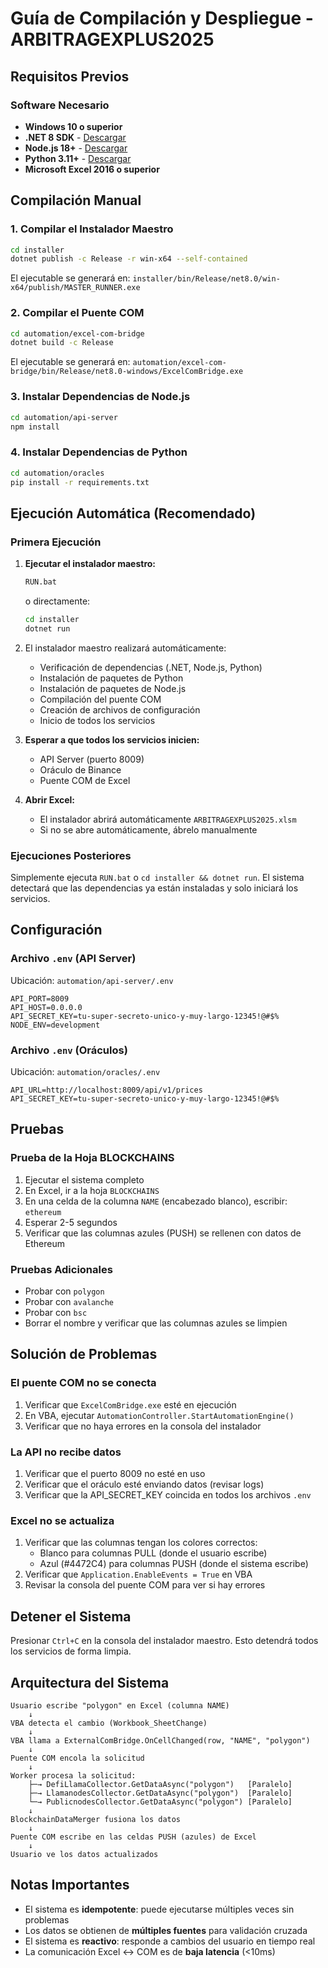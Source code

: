 # Guía de Compilación y Despliegue - ARBITRAGEXPLUS2025

## Requisitos Previos

### Software Necesario
- **Windows 10 o superior**
- **.NET 8 SDK** - [Descargar](https://dotnet.microsoft.com/download/dotnet/8.0)
- **Node.js 18+** - [Descargar](https://nodejs.org/)
- **Python 3.11+** - [Descargar](https://www.python.org/downloads/)
- **Microsoft Excel 2016 o superior**

## Compilación Manual

### 1. Compilar el Instalador Maestro

```bash
cd installer
dotnet publish -c Release -r win-x64 --self-contained
```

El ejecutable se generará en: `installer/bin/Release/net8.0/win-x64/publish/MASTER_RUNNER.exe`

### 2. Compilar el Puente COM

```bash
cd automation/excel-com-bridge
dotnet build -c Release
```

El ejecutable se generará en: `automation/excel-com-bridge/bin/Release/net8.0-windows/ExcelComBridge.exe`

### 3. Instalar Dependencias de Node.js

```bash
cd automation/api-server
npm install
```

### 4. Instalar Dependencias de Python

```bash
cd automation/oracles
pip install -r requirements.txt
```

## Ejecución Automática (Recomendado)

### Primera Ejecución

1. **Ejecutar el instalador maestro:**
   ```bash
   RUN.bat
   ```
   o directamente:
   ```bash
   cd installer
   dotnet run
   ```

2. El instalador maestro realizará automáticamente:
   - Verificación de dependencias (.NET, Node.js, Python)
   - Instalación de paquetes de Python
   - Instalación de paquetes de Node.js
   - Compilación del puente COM
   - Creación de archivos de configuración
   - Inicio de todos los servicios

3. **Esperar a que todos los servicios inicien:**
   - API Server (puerto 8009)
   - Oráculo de Binance
   - Puente COM de Excel

4. **Abrir Excel:**
   - El instalador abrirá automáticamente `ARBITRAGEXPLUS2025.xlsm`
   - Si no se abre automáticamente, ábrelo manualmente

### Ejecuciones Posteriores

Simplemente ejecuta `RUN.bat` o `cd installer && dotnet run`. El sistema detectará que las dependencias ya están instaladas y solo iniciará los servicios.

## Configuración

### Archivo `.env` (API Server)

Ubicación: `automation/api-server/.env`

```env
API_PORT=8009
API_HOST=0.0.0.0
API_SECRET_KEY=tu-super-secreto-unico-y-muy-largo-12345!@#$%
NODE_ENV=development
```

### Archivo `.env` (Oráculos)

Ubicación: `automation/oracles/.env`

```env
API_URL=http://localhost:8009/api/v1/prices
API_SECRET_KEY=tu-super-secreto-unico-y-muy-largo-12345!@#$%
```

## Pruebas

### Prueba de la Hoja BLOCKCHAINS

1. Ejecutar el sistema completo
2. En Excel, ir a la hoja `BLOCKCHAINS`
3. En una celda de la columna `NAME` (encabezado blanco), escribir: `ethereum`
4. Esperar 2-5 segundos
5. Verificar que las columnas azules (PUSH) se rellenen con datos de Ethereum

### Pruebas Adicionales

- Probar con `polygon`
- Probar con `avalanche`
- Probar con `bsc`
- Borrar el nombre y verificar que las columnas azules se limpien

## Solución de Problemas

### El puente COM no se conecta

1. Verificar que `ExcelComBridge.exe` esté en ejecución
2. En VBA, ejecutar `AutomationController.StartAutomationEngine()`
3. Verificar que no haya errores en la consola del instalador

### La API no recibe datos

1. Verificar que el puerto 8009 no esté en uso
2. Verificar que el oráculo esté enviando datos (revisar logs)
3. Verificar que la API_SECRET_KEY coincida en todos los archivos `.env`

### Excel no se actualiza

1. Verificar que las columnas tengan los colores correctos:
   - Blanco para columnas PULL (donde el usuario escribe)
   - Azul (#4472C4) para columnas PUSH (donde el sistema escribe)
2. Verificar que `Application.EnableEvents = True` en VBA
3. Revisar la consola del puente COM para ver si hay errores

## Detener el Sistema

Presionar `Ctrl+C` en la consola del instalador maestro. Esto detendrá todos los servicios de forma limpia.

## Arquitectura del Sistema

```
Usuario escribe "polygon" en Excel (columna NAME)
    ↓
VBA detecta el cambio (Workbook_SheetChange)
    ↓
VBA llama a ExternalComBridge.OnCellChanged(row, "NAME", "polygon")
    ↓
Puente COM encola la solicitud
    ↓
Worker procesa la solicitud:
    ├─→ DefiLlamaCollector.GetDataAsync("polygon")   [Paralelo]
    ├─→ LlamanodesCollector.GetDataAsync("polygon")  [Paralelo]
    └─→ PublicnodesCollector.GetDataAsync("polygon") [Paralelo]
    ↓
BlockchainDataMerger fusiona los datos
    ↓
Puente COM escribe en las celdas PUSH (azules) de Excel
    ↓
Usuario ve los datos actualizados
```

## Notas Importantes

- El sistema es **idempotente**: puede ejecutarse múltiples veces sin problemas
- Los datos se obtienen de **múltiples fuentes** para validación cruzada
- El sistema es **reactivo**: responde a cambios del usuario en tiempo real
- La comunicación Excel ↔ COM es de **baja latencia** (<10ms)

